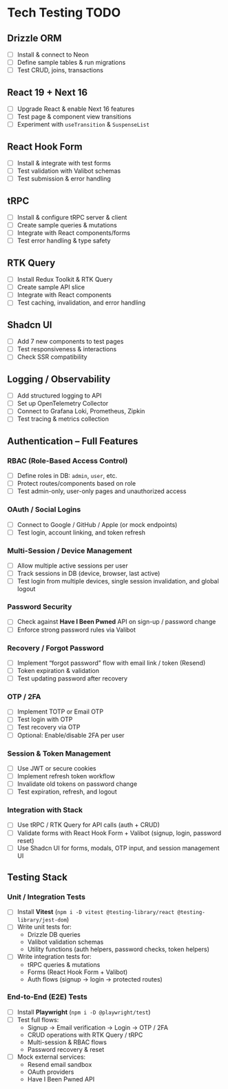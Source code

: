 # Tech Testing TODO

## Drizzle ORM

* [ ] Install & connect to Neon
* [ ] Define sample tables & run migrations
* [ ] Test CRUD, joins, transactions

## React 19 + Next 16

* [ ] Upgrade React & enable Next 16 features
* [ ] Test page & component view transitions
* [ ] Experiment with `useTransition` & `SuspenseList`

## React Hook Form

* [ ] Install & integrate with test forms
* [ ] Test validation with Valibot schemas
* [ ] Test submission & error handling

## tRPC

* [ ] Install & configure tRPC server & client
* [ ] Create sample queries & mutations
* [ ] Integrate with React components/forms
* [ ] Test error handling & type safety

## RTK Query

* [ ] Install Redux Toolkit & RTK Query
* [ ] Create sample API slice
* [ ] Integrate with React components
* [ ] Test caching, invalidation, and error handling

## Shadcn UI

* [ ] Add 7 new components to test pages
* [ ] Test responsiveness & interactions
* [ ] Check SSR compatibility

## Logging / Observability

* [ ] Add structured logging to API
* [ ] Set up OpenTelemetry Collector
* [ ] Connect to Grafana Loki, Prometheus, Zipkin
* [ ] Test tracing & metrics collection

## Authentication – Full Features

### RBAC (Role-Based Access Control)

* [ ] Define roles in DB: `admin`, `user`, etc.
* [ ] Protect routes/components based on role
* [ ] Test admin-only, user-only pages and unauthorized access

### OAuth / Social Logins

* [ ] Connect to Google / GitHub / Apple (or mock endpoints)
* [ ] Test login, account linking, and token refresh

### Multi-Session / Device Management

* [ ] Allow multiple active sessions per user
* [ ] Track sessions in DB (device, browser, last active)
* [ ] Test login from multiple devices, single session invalidation, and global logout

### Password Security

* [ ] Check against **Have I Been Pwned** API on sign-up / password change
* [ ] Enforce strong password rules via Valibot

### Recovery / Forgot Password

* [ ] Implement “forgot password” flow with email link / token (Resend)
* [ ] Token expiration & validation
* [ ] Test updating password after recovery

### OTP / 2FA

* [ ] Implement TOTP or Email OTP
* [ ] Test login with OTP
* [ ] Test recovery via OTP
* [ ] Optional: Enable/disable 2FA per user

### Session & Token Management

* [ ] Use JWT or secure cookies
* [ ] Implement refresh token workflow
* [ ] Invalidate old tokens on password change
* [ ] Test expiration, refresh, and logout

### Integration with Stack

* [ ] Use tRPC / RTK Query for API calls (auth + CRUD)
* [ ] Validate forms with React Hook Form + Valibot (signup, login, password reset)
* [ ] Use Shadcn UI for forms, modals, OTP input, and session management UI

## Testing Stack

### Unit / Integration Tests

* [ ] Install **Vitest** (`npm i -D vitest @testing-library/react @testing-library/jest-dom`)
* [ ] Write unit tests for:
  * Drizzle DB queries
  * Valibot validation schemas
  * Utility functions (auth helpers, password checks, token helpers)
* [ ] Write integration tests for:
  * tRPC queries & mutations
  * Forms (React Hook Form + Valibot)
  * Auth flows (signup → login → protected routes)

### End-to-End (E2E) Tests

* [ ] Install **Playwright** (`npm i -D @playwright/test`)
* [ ] Test full flows:
  * Signup → Email verification → Login → OTP / 2FA
  * CRUD operations with RTK Query / tRPC
  * Multi-session & RBAC flows
  * Password recovery & reset
* [ ] Mock external services:
  * Resend email sandbox
  * OAuth providers
  * Have I Been Pwned API
